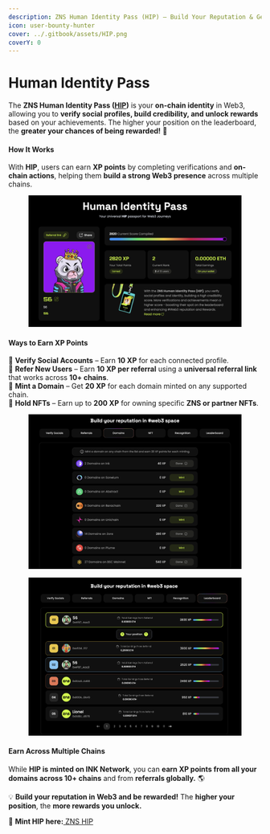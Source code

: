 ```yaml
---
description: ZNS Human Identity Pass (HIP) – Build Your Reputation & Get Rewarded in Web3
icon: user-bounty-hunter
cover: ../.gitbook/assets/HIP.png
coverY: 0
---
```


# Human Identity Pass

The **ZNS Human Identity Pass (**[**HIP**](https://zns.bio/hip)**)** is your **on-chain identity** in Web3, allowing you to **verify social profiles, build credibility, and unlock rewards** based on your achievements. The higher your position on the leaderboard, the **greater your chances of being rewarded!** 🚀

#### **How It Works**

With **HIP**, users can earn **XP points** by completing verifications and **on-chain actions**, helping them **build a strong Web3 presence** across multiple chains.

<figure><img src="../.gitbook/assets/Screenshot 2025-02-17 at 17.55.35.png" alt=""><figcaption></figcaption></figure>

#### **Ways to Earn XP Points**

🔹 **Verify Social Accounts** – Earn **10 XP** for each connected profile.\
🔹 **Refer New Users** – Earn **10 XP per referral** using a **universal referral link** that works across **10+ chains**.\
🔹 **Mint a Domain** – Get **20 XP** for each domain minted on any supported chain.\
🔹 **Hold NFTs** – Earn up to **200 XP** for owning specific **ZNS or partner NFTs**.

<div><figure><img src="../.gitbook/assets/Screenshot 2025-02-17 at 17.54.26.png" alt=""><figcaption></figcaption></figure> <figure><img src="../.gitbook/assets/Screenshot 2025-02-17 at 17.54.15.png" alt=""><figcaption></figcaption></figure></div>

#### **Earn Across Multiple Chains**

While **HIP is minted on INK Network**, you can **earn XP points from all your domains across 10+ chains** and from **referrals globally.** 🌎

💡 **Build your reputation in Web3 and be rewarded!** The **higher your position**, the **more rewards you unlock.**

📖 **Mint HIP here:**[ ZNS H](https://zns.bio/hip)[IP](https://zns.bio/hip)
